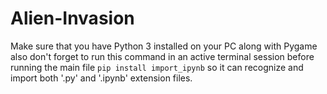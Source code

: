# Alien-Invasion

Make sure that you have Python 3 installed on your PC along with Pygame also don't forget to run this command in an active terminal
session before running the main file `pip install import_ipynb` so it can recognize and import both '.py' and '.ipynb' extension files.


